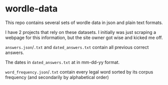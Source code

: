 # wordle-data

This repo contains several sets of wordle data in json and plain text formats. 

I have 2 projects that rely on these datasets. I initially was just scraping a webpage for this information, but the site owner got wise and kicked me off.

`answers.json`/`.txt` and `dated_answers.txt` contain all previous correct answers.

The dates in `dated_answers.txt` at in mm-dd-yy format.

`word_frequency.json`/`.txt` contain every legal word sorted by its corpus frequency (and secondarily by alphabetical order)
